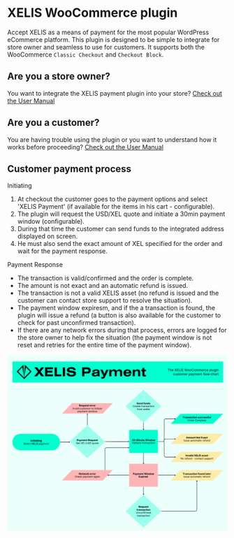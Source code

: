 # XELIS WooCommerce plugin

Accept XELIS as a means of payment for the most popular WordPress eCommerce platform.
This plugin is designed to be simple to integrate for store owner and seamless to use for customers.
It supports both the WooCommerce `Classic Checkout` and `Checkout Block`.

## Are you a store owner?

You want to integrate the XELIS payment plugin into your store?
[Check out the User Manual](/user_manual/store_owner_user_manual.md)

## Are you a customer?

You are having trouble using the plugin or you want to understand how it works before proceeding?
[Check out the User Manual](/user_manual/customer_user_manual.md)

## Customer payment process

Initiating

1. At checkout the customer goes to the payment options and select 'XELIS Payment' (if available for the items in his cart - configurable).
2. The plugin will request the USD/XEL quote and initiate a 30min payment window (configurable).
3. During that time the customer can send funds to the integrated address displayed on screen.
4. He must also send the exact amount of XEL specified for the order and wait for the payment response.

Payment Response

- The transaction is valid/confirmed and the order is complete.
- The amount is not exact and an automatic refund is issued.
- The transaction is not a valid XELIS asset (no refund is issued and the customer can contact store support to resolve the situation).
- The payment window expiresm, and if the a transaction is found, the plugin will issue a refund (a button is also available for the customer to check for past unconfirmed transaction).
- If there are any network errors during that process, errors are logged for the store owner to help fix the situation (the payment window is not reset and retries for the entire time of the payment window).

![XELIS Payment customer flow chart](xelis_payment_customer_flow_chart.png)
